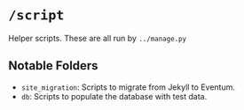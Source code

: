 # `/script`

Helper scripts. These are all run by `../manage.py`

## Notable Folders

- `site_migration`: Scripts to migrate from Jekyll to Eventum.
- `db`: Scripts to populate the database with test data.